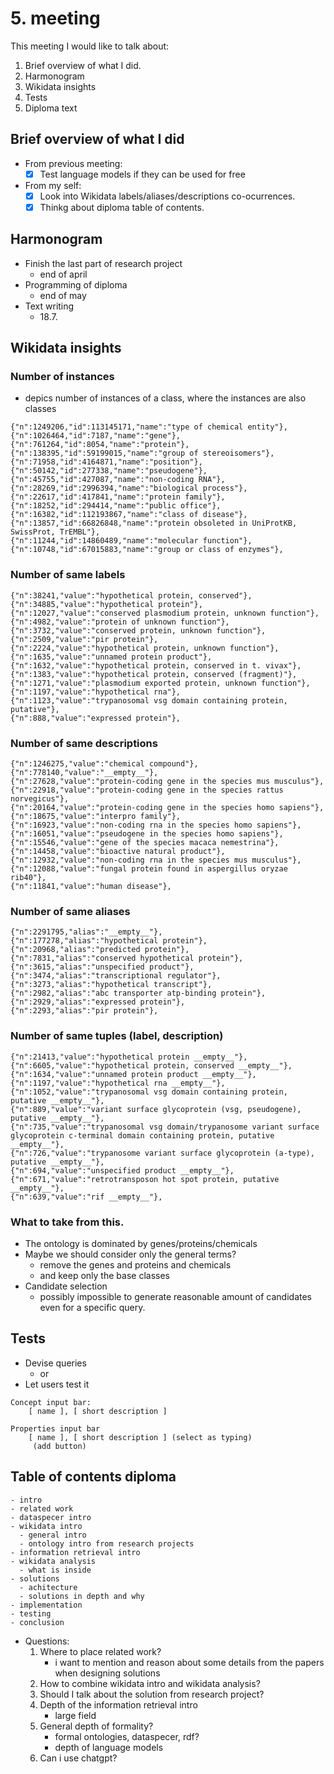 # 5. meeting 

This meeting I would like to talk about:
1. Brief overview of what I did.
2. Harmonogram    
3. Wikidata insights
4. Tests
5. Diploma text

## Brief overview of what I did

- From previous meeting:
  - [x] Test language models if they can be used for free

- From my self:
  - [x] Look into Wikidata labels/aliases/descriptions co-ocurrences.
  - [x] Thinkg about diploma table of contents.

## Harmonogram

- Finish the last part of research project
  - end of april
- Programming of diploma
  - end of may
- Text writing
  - 18.7.

## Wikidata insights


### Number of instances

- depics number of instances of a class, where the instances are also classes

```
{"n":1249206,"id":113145171,"name":"type of chemical entity"},
{"n":1026464,"id":7187,"name":"gene"},
{"n":761264,"id":8054,"name":"protein"},
{"n":138395,"id":59199015,"name":"group of stereoisomers"},
{"n":71958,"id":4164871,"name":"position"},
{"n":50142,"id":277338,"name":"pseudogene"},
{"n":45755,"id":427087,"name":"non-coding RNA"},
{"n":28269,"id":2996394,"name":"biological process"},
{"n":22617,"id":417841,"name":"protein family"},
{"n":18252,"id":294414,"name":"public office"},
{"n":16382,"id":112193867,"name":"class of disease"},
{"n":13857,"id":66826848,"name":"protein obsoleted in UniProtKB, SwissProt, TrEMBL"},
{"n":11244,"id":14860489,"name":"molecular function"},
{"n":10748,"id":67015883,"name":"group or class of enzymes"},
```

### Number of same labels

```
{"n":38241,"value":"hypothetical protein, conserved"},
{"n":34885,"value":"hypothetical protein"},
{"n":12027,"value":"conserved plasmodium protein, unknown function"},
{"n":4982,"value":"protein of unknown function"},
{"n":3732,"value":"conserved protein, unknown function"},
{"n":2509,"value":"pir protein"},
{"n":2224,"value":"hypothetical protein, unknown function"},
{"n":1635,"value":"unnamed protein product"},
{"n":1632,"value":"hypothetical protein, conserved in t. vivax"},
{"n":1383,"value":"hypothetical protein, conserved (fragment)"},
{"n":1271,"value":"plasmodium exported protein, unknown function"},
{"n":1197,"value":"hypothetical rna"},
{"n":1123,"value":"trypanosomal vsg domain containing protein, putative"},
{"n":888,"value":"expressed protein"},
```

### Number of same descriptions

```
{"n":1246275,"value":"chemical compound"},
{"n":778140,"value":"__empty__"},
{"n":27628,"value":"protein-coding gene in the species mus musculus"},
{"n":22918,"value":"protein-coding gene in the species rattus norvegicus"},
{"n":20164,"value":"protein-coding gene in the species homo sapiens"},
{"n":18675,"value":"interpro family"},
{"n":16923,"value":"non-coding rna in the species homo sapiens"},
{"n":16051,"value":"pseudogene in the species homo sapiens"},
{"n":15546,"value":"gene of the species macaca nemestrina"},
{"n":14458,"value":"bioactive natural product"},
{"n":12932,"value":"non-coding rna in the species mus musculus"},
{"n":12088,"value":"fungal protein found in aspergillus oryzae rib40"},
{"n":11841,"value":"human disease"},
```

### Number of same aliases

```
{"n":2291795,"alias":"__empty__"},
{"n":177278,"alias":"hypothetical protein"},
{"n":20968,"alias":"predicted protein"},
{"n":7831,"alias":"conserved hypothetical protein"},
{"n":3615,"alias":"unspecified product"},
{"n":3474,"alias":"transcriptional regulator"},
{"n":3273,"alias":"hypothetical transcript"},
{"n":2982,"alias":"abc transporter atp-binding protein"},
{"n":2929,"alias":"expressed protein"},
{"n":2293,"alias":"pir protein"},
```

### Number of same tuples (label, description)
```
{"n":21413,"value":"hypothetical protein __empty__"},
{"n":6605,"value":"hypothetical protein, conserved __empty__"},
{"n":1634,"value":"unnamed protein product __empty__"},
{"n":1197,"value":"hypothetical rna __empty__"},
{"n":1052,"value":"trypanosomal vsg domain containing protein, putative __empty__"},
{"n":889,"value":"variant surface glycoprotein (vsg, pseudogene), putative __empty__"},
{"n":735,"value":"trypanosomal vsg domain/trypanosome variant surface glycoprotein c-terminal domain containing protein, putative __empty__"},
{"n":726,"value":"trypanosome variant surface glycoprotein (a-type), putative __empty__"},
{"n":694,"value":"unspecified product __empty__"},
{"n":671,"value":"retrotransposon hot spot protein, putative __empty__"},
{"n":639,"value":"rif __empty__"},
```

### What to take from this.

- The ontology is dominated by genes/proteins/chemicals
- Maybe we should consider only the general terms?
  - remove the genes and proteins and chemicals
  - and keep only the base classes
- Candidate selection
  - possibly impossible to generate reasonable amount of candidates even for a specific query.


## Tests

- Devise queries
  - or
- Let users test it

```
Concept input bar:
    [ name ], [ short description ]

Properties input bar
    [ name ], [ short description ] (select as typing)
     (add button)
```

## Table of contents diploma

```
- intro
- related work
- dataspecer intro
- wikidata intro
  - general intro
  - ontology intro from research projects
- information retrieval intro
- wikidata analysis
  - what is inside
- solutions
  - achitecture
  - solutions in depth and why
- implementation
- testing
- conclusion
```

- Questions:
  1. Where to place related work?
     - i want to mention and reason about some details from the papers when designing solutions
  2. How to combine wikidata intro and wikidata analysis?
  3. Should I talk about the solution from research project?
  4. Depth of the information retrieval intro
     - large field
  5. General depth of formality?
     - formal ontologies, dataspecer, rdf?
     - depth of language models
  6. Can i use chatgpt?
     
